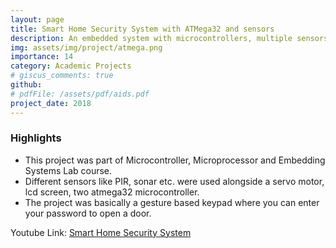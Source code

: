 ```yaml
---
layout: page
title: Smart Home Security System with ATMega32 and sensors
description: An embedded system with microcontrollers, multiple sensors, and a servo motor.
img: assets/img/project/atmega.png
importance: 14
category: Academic Projects
# giscus_comments: true
github:  
# pdfFile: /assets/pdf/aids.pdf
project_date: 2018
---
```

<h3>Highlights</h3>
<ul>
    <li>This project was part of Microcontroller, Microprocessor and Embedding Systems Lab course.</li>
    <li>Different sensors like PIR, sonar etc. were used alongside a servo motor, lcd screen, two atmega32 microcontroller.</li>
    <li>The project was basically a gesture based keypad where you can enter your password to open a door.</li>
    
</ul>
 
 <p> Youtube Link: <a href='https://youtu.be/BaHGv1DxUaw?si=DoaiALJprQboNspX'> Smart Home Security System</a> </p>